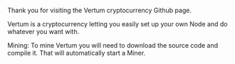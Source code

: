Thank you for visiting the Vertum cryptocurrency Github page.

Vertum is a cryptocurrency letting you easily set up your own Node and do whatever you want with.

Mining:
 To mine Vertum you will need to download the source code and compile it.
 That will automatically start a Miner.
